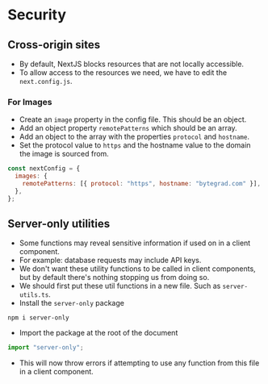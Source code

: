 # Security

## Cross-origin sites

- By default, NextJS blocks resources that are not locally accessible.
- To allow access to the resources we need, we have to edit the `next.config.js`.

### For Images

- Create an `image` property in the config file. This should be an object.
- Add an object property `remotePatterns` which should be an array.
- Add an object to the array with the properties `protocol` and `hostname`.
- Set the protocol value to `https` and the hostname value to the domain the image is sourced from.

```js
const nextConfig = {
  images: {
    remotePatterns: [{ protocol: "https", hostname: "bytegrad.com" }],
  },
};
```

## Server-only utilities

- Some functions may reveal sensitive information if used on in a client component.
- For example: database requests may include API keys.
- We don't want these utility functions to be called in client components, but by default there's nothing stopping us from doing so.
- We should first put these util functions in a new file. Such as `server-utils.ts`.
- Install the `server-only` package

```
npm i server-only
```

- Import the package at the root of the document

```ts
import "server-only";
```

- This will now throw errors if attempting to use any function from this file in a client component.
